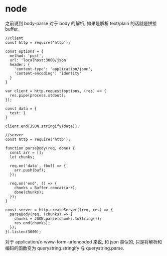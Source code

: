 # node

之前说到 body-parse 对于 body 的解析, 如果是解析 text/plain 的话就是拼接 buffer.
```
//client
const http = require('http');

const options = {
  method: 'post',
  url: 'localhost:3000/json'
  header: {
    'content-type': 'application/json',
    'content-encoding': 'identity'
  }
}

var client = http.request(options, (res) => {
  res.pipe(process.stdout);
});

const data = {
  test: 1
}

client.end(JSON.stringify(data));
```
```
//server
const http = require('http');

function parseBody(req, done) {
  const arr = [];
  let chunks;
  
  req.on('data', (buf) => {
    arr.push(buf);
  });

  req.on('end', () => {
    chunks = Buffer.concat(arr);
    done(chunks);
  });
}

const server = http.createServer((req, res) => {
  parseBody(req, (chunks) => {
    chunks = JSON.parse(chunks.toString());
    res.end(chunks);
  });
}).listen(3000);
```
对于 application/x-www-form-urlencoded 来说, 和 json 类似的, 只是将解析和编码的函数变为 querystring.stringify 与 querystring.parse.